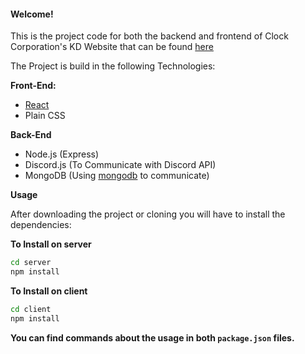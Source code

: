 #### Welcome!

This is the project code for both the backend and frontend of Clock Corporation's KD Website that can be found [here](https://kd.clockcorp.com/)

The Project is build in the following Technologies:

**Front-End:**
* [React](https://reactjs.org/)
* Plain CSS

**Back-End**
* Node.js (Express)
* Discord.js (To Communicate with Discord API)
* MongoDB (Using [mongodb](https://www.npmjs.com/package/mongodb) to communicate)

**Usage**

After downloading the project or cloning you will have to install the dependencies:

**To Install on server**

```sh
cd server
npm install 
```

**To Install on client**

```sh
cd client
npm install 
```

**You can find commands about the usage in both `package.json` files.**